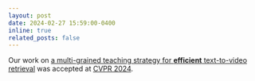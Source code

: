 ```yaml
---
layout: post
date: 2024-02-27 15:59:00-0400
inline: true
related_posts: false
---
```


Our work on [a multi-grained teaching strategy for **efficient** text-to-video retrieval](TeachCLIP_CVPR2024.pdf) was accepted at [CVPR 2024](https://cvpr.thecvf.com/Conferences/2024).